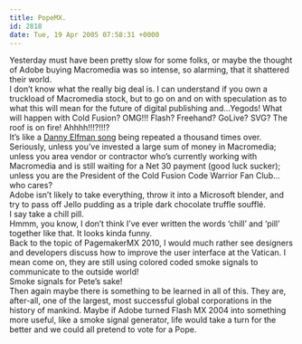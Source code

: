 ```yaml
---
title: PopeMX.
id: 2818
date: Tue, 19 Apr 2005 07:58:31 +0000
---
```


Yesterday must have been pretty slow for some folks, or maybe the thought of Adobe buying Macromedia was so intense, so alarming, that it shattered their world.  
 I don’t know what the really big deal is. I can understand if you own a truckload of Macromedia stock, but to go on and on with speculation as to what this will mean for the future of digital publishing and…Yegods! What will happen with Cold Fusion? <span class="caps">OMG</span>!!! Flash? Freehand? GoLive? SVG? The roof is on fire! Ahhhh!!!?!!!?  
 It’s like a [Danny Elfman song](http://www.lyricsdownload.com/danny-elfman-what-s-this-lyrics.html) being repeated a thousand times over.  
 Seriously, unless you’ve invested a large sum of money in Macromedia; unless you area vendor or contractor who’s currently working with Macromedia and is still waiting for a Net 30 payment (good luck sucker); unless you are the President of the Cold Fusion Code Warrior Fan Club…who cares?  
 Adobe isn’t likely to take everything, throw it into a Microsoft blender, and try to pass off Jello pudding as a triple dark chocolate truffle soufflé.  
 I say take a chill pill.  
 Hmmm, you know, I don’t think I’ve ever written the words ‘chill’ and ‘pill’ together like that. It looks kinda funny.  
 Back to the topic of PagemakerMX 2010, I would much rather see designers and developers discuss how to improve the user interface at the Vatican. I mean come on, they are still using colored coded smoke signals to communicate to the outside world!  
 Smoke signals for Pete’s sake!  
 Then again maybe there is something to be learned in all of this. They are, after-all, one of the largest, most successful global corporations in the history of mankind. Maybe if Adobe turned Flash MX 2004 into something more useful, like a smoke signal generator, life would take a turn for the better and we could all pretend to vote for a Pope.


